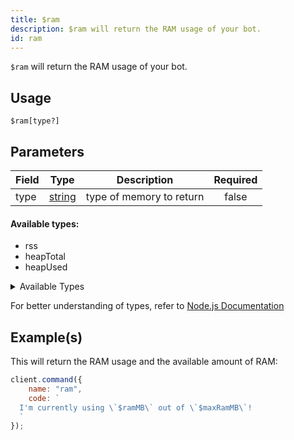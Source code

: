 ```yaml
---
title: $ram
description: $ram will return the RAM usage of your bot.
id: ram
---
```


`$ram` will return the RAM usage of your bot.

## Usage

```aoi
$ram[type?]
```
## Parameters
| Field     | Type                                                                                              | Description              | Required |
| --------- | ------------------------------------------------------------------------------------------------- | ------------------------ | :------: |
| type      | [string](https://developer.mozilla.org/en-US/docs/Web/JavaScript/Reference/Global_Objects/String) | type of memory to return |  false   |
#### Available types:
* rss
* heapTotal
* heapUsed 
<details closed>
  <summary>Available Types</summary>
    <table>
      <thead>
        <tr>
          <th>Type</th>
          <th></th>
        </tr>
      </thead>
      <tbody>
        <tr>
          <td>rss</td>
          <td>Resident Set Size, is the amount of space occupied in the main memory device (that is a subset of the total allocated memory) for the process, including all C++ and JavaScript objects and code</td>
        </tr>
        <tr>
          <td>heapTotal</td>
          <td>With simple words, total space allocated in memory for objects, string and closures for example</td>
        </tr>
        <tr>
          <td>heapUsed</td>
          <td>Amount of used heap</td>
        </tr>
        <tr>
          <td>arrayBuffers</td>
          <td>Ammount of allocated memory for ArrayBuffers and SharedArrayBuffers, including all Node.js Buffers</td>
        </tr>
        <tr>
          <td>external</td>
          <td>Memory usage of C++ objects bound to JavaScript objects managed by V8 </td>
        </tr>
      </tbody>
    </table>
</details>

For better understanding of types, refer to [Node.js Documentation](https://nodejs.org/api/process.html#processmemoryusage)

## Example(s)

This will return the RAM usage and the available amount of RAM:

```javascript
client.command({
    name: "ram",
    code: `
  I'm currently using \`$ramMB\` out of \`$maxRamMB\`!
  `
});
```
